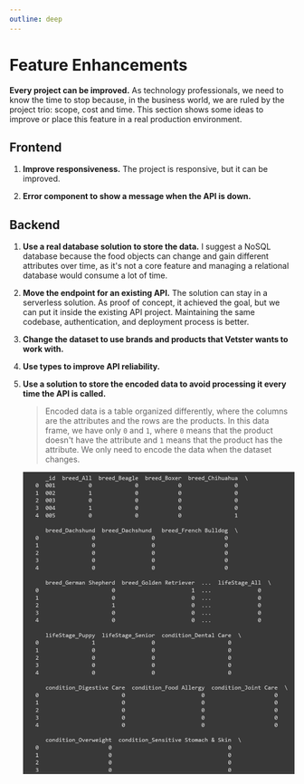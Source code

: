 ```yaml
---
outline: deep
---
```


# Feature Enhancements

**Every project can be improved.** As technology professionals, we need to know the time to stop because, in the business world, we are ruled by the project trio: scope, cost and time. This section shows some ideas to improve or place this feature in a real production environment.

## Frontend

1. **Improve responsiveness.** The project is responsive, but it can be improved.

2. **Error component to show a message when the API is down.**

## Backend

1. **Use a real database solution to store the data.** I suggest a NoSQL database because the food objects can change and gain different attributes over time, as it's not a core feature and managing a relational database would consume a lot of time.

2. **Move the endpoint for an existing API.** The solution can stay in a serverless solution. As proof of concept, it achieved the goal, but we can put it inside the existing API project. Maintaining the same codebase, authentication, and deployment process is better.

3. **Change the dataset to use brands and products that Vetster wants to work with.**

4. **Use types to improve API reliability.**

5. **Use a solution to store the encoded data to avoid processing it every time the API is called.**

   > Encoded data is a table organized differently, where the columns are the attributes and the rows are the products. In this data frame, we have only `0` and `1`, where `0` means that the product doesn't have the attribute and `1` means that the product has the attribute. We only need to encode the data when the dataset changes.

   ![Encoded Data](./images/encoded_data.png)
